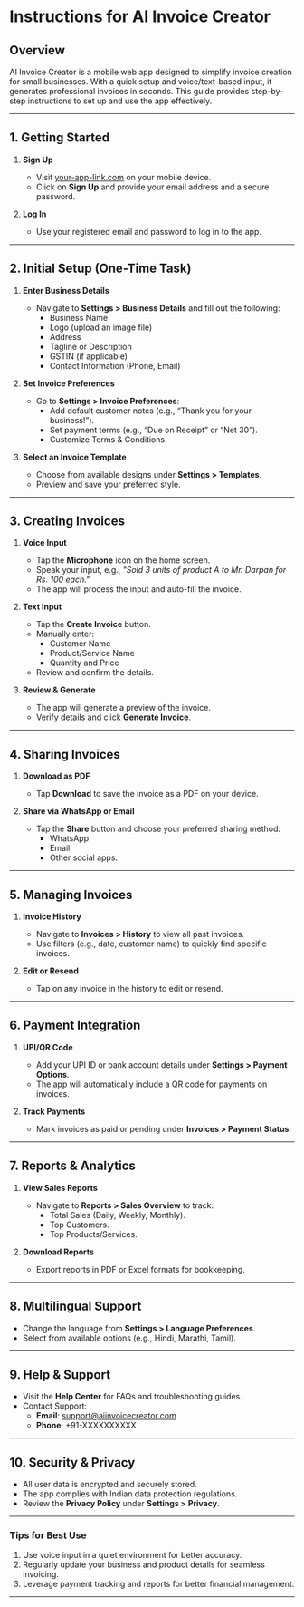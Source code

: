 # **Instructions for AI Invoice Creator**

## **Overview**
AI Invoice Creator is a mobile web app designed to simplify invoice creation for small businesses. With a quick setup and voice/text-based input, it generates professional invoices in seconds. This guide provides step-by-step instructions to set up and use the app effectively.

---

## **1. Getting Started**
1. **Sign Up**
   - Visit [your-app-link.com](#) on your mobile device.
   - Click on **Sign Up** and provide your email address and a secure password.

2. **Log In**
   - Use your registered email and password to log in to the app.

---

## **2. Initial Setup (One-Time Task)**
1. **Enter Business Details**
   - Navigate to **Settings > Business Details** and fill out the following:
     - Business Name
     - Logo (upload an image file)
     - Address
     - Tagline or Description
     - GSTIN (if applicable)
     - Contact Information (Phone, Email)

2. **Set Invoice Preferences**
   - Go to **Settings > Invoice Preferences**:
     - Add default customer notes (e.g., “Thank you for your business!”).
     - Set payment terms (e.g., “Due on Receipt” or “Net 30”).
     - Customize Terms & Conditions.

3. **Select an Invoice Template**
   - Choose from available designs under **Settings > Templates**.
   - Preview and save your preferred style.

---

## **3. Creating Invoices**
1. **Voice Input**
   - Tap the **Microphone** icon on the home screen.
   - Speak your input, e.g., *"Sold 3 units of product A to Mr. Darpan for Rs. 100 each."*
   - The app will process the input and auto-fill the invoice.

2. **Text Input**
   - Tap the **Create Invoice** button.
   - Manually enter:
     - Customer Name
     - Product/Service Name
     - Quantity and Price
   - Review and confirm the details.

3. **Review & Generate**
   - The app will generate a preview of the invoice.
   - Verify details and click **Generate Invoice**.

---

## **4. Sharing Invoices**
1. **Download as PDF**
   - Tap **Download** to save the invoice as a PDF on your device.

2. **Share via WhatsApp or Email**
   - Tap the **Share** button and choose your preferred sharing method:
     - WhatsApp
     - Email
     - Other social apps.

---

## **5. Managing Invoices**
1. **Invoice History**
   - Navigate to **Invoices > History** to view all past invoices.
   - Use filters (e.g., date, customer name) to quickly find specific invoices.

2. **Edit or Resend**
   - Tap on any invoice in the history to edit or resend.

---

## **6. Payment Integration**
1. **UPI/QR Code**
   - Add your UPI ID or bank account details under **Settings > Payment Options**.
   - The app will automatically include a QR code for payments on invoices.

2. **Track Payments**
   - Mark invoices as paid or pending under **Invoices > Payment Status**.

---

## **7. Reports & Analytics**
1. **View Sales Reports**
   - Navigate to **Reports > Sales Overview** to track:
     - Total Sales (Daily, Weekly, Monthly).
     - Top Customers.
     - Top Products/Services.

2. **Download Reports**
   - Export reports in PDF or Excel formats for bookkeeping.

---

## **8. Multilingual Support**
- Change the language from **Settings > Language Preferences**.
- Select from available options (e.g., Hindi, Marathi, Tamil).

---

## **9. Help & Support**
- Visit the **Help Center** for FAQs and troubleshooting guides.
- Contact Support:
  - **Email**: support@aiinvoicecreator.com
  - **Phone**: +91-XXXXXXXXXX

---

## **10. Security & Privacy**
- All user data is encrypted and securely stored.
- The app complies with Indian data protection regulations.
- Review the **Privacy Policy** under **Settings > Privacy**.

---

### **Tips for Best Use**
1. Use voice input in a quiet environment for better accuracy.
2. Regularly update your business and product details for seamless invoicing.
3. Leverage payment tracking and reports for better financial management.

---
